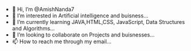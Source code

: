 - 👋 Hi, I’m @AmishNanda7
- 👀 I’m interested in Artificial intelligence and buisness...
- 🌱 I’m currently learning JAVA,HTML,CSS, JavaScript, Data Structures and Algorithms...
- 💞️ I’m looking to collaborate on Projects and buisnesses...
- 📫 How to reach me through my email...

<!---
AmishNanda7/AmishNanda7 is a ✨ special ✨ repository because its `README.md` (this file) appears on your GitHub profile.
You can click the Preview link to take a look at your changes.
--->
